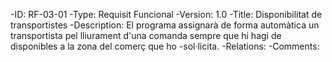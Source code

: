 -ID: RF-03-01
-Type: Requisit Funcional
-Version: 1.0
-Title: Disponibilitat de transportistes
-Description: El programa assignarà de forma automàtica un transportista pel lliurament d'una comanda sempre que hi hagi de disponibles a la zona del comerç que ho -sol·licita.
-Relations:
-Comments:
